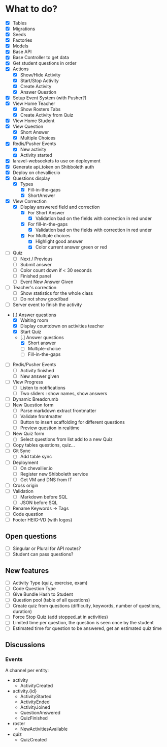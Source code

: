 # What to do?

- [x] Tables
- [x] Migrations
- [x] Seeds
- [x] Factories
- [x] Models
- [x] Base API
- [x] Base Controller to get data
- [x] Get student questions in order
- [x] Actions
  - [x] Show/Hide Activity
  - [x] Start/Stop Activity
  - [x] Create Activity
  - [x] Answer Question
- [x] Setup Event System (with Pusher?)
- [x] View Home Teacher
  - [x] Show Rosters Tabs
  - [x] Create Activity from Quiz
- [x] View Home Student
- [x] View Question
  - [x] Short Answer
  - [x] Multiple Choices
- [x] Redis/Pusher Events
  - [x] New activity  
  - [x] Activity started
- [x] laravel-websockets to use on deployment
- [x] Generate api_token on Shibboleth auth
- [x] Deploy on chevallier.io
- [x] Questions display
  - [x] Types
    - [x] Fill-in-the-gaps
    - [x] ShortAnswer
- [x] View Correction
  - [x] Display answered field and correction
    - [x] For Short Answer
      - [x] Validation bad on the fields with correction in red under
    - [x] For fill-in-the-gaps
      - [x] Validation bad on the fields with correction in red under
    - [x] For Multiple choices
      - [x] Highlight good answer
      - [x] Color current answer green or red
- [ ] Quiz
  - [ ] Next / Previous
  - [ ] Submit answer
  - [ ] Color count down if < 30 seconds
  - [ ] Finished panel
  - [ ] Event New Answer Given
- [ ] Teacher's correction
  - [ ] Show statistics for the whole class
  - [ ] Do not show good/bad
- [ ] Server event to finish the activity
- [.] Answer questions
  - [x] Waiting room
  - [x] Display countdown on activities teacher
  - [x] Start Quiz
  - [.] Answer questions
    - [x] Short answer
    - [ ] Multiple-choice
    - [ ] Fill-in-the-gaps
- [ ] Redis/Pusher Events
  - [ ] Activity finished
  - [ ] New answer given
- [ ] View Progress 
  - [ ] Listen to notifications
  - [ ] Two sliders : show names, show answers
- [ ] Dynamic Breadcrumb
- [ ] New Question form
  - [ ] Parse markdown extract frontmatter
  - [ ] Validate frontmatter
  - [ ] Button to insert scaffolding for different questions
  - [ ] Preview question in realtime
- [ ] New Quiz form
  - [ ] Select questions from list add to a new Quiz
- [ ] Copy tables questions, quiz... 
- [ ] Git Sync
  - [ ] Add table sync
- [ ] Deployment
  - [ ] On chevallier.io
  - [ ] Register new Shibboleth service
  - [ ] Get VM and DNS from IT
- [ ] Cross origin
- [ ] Validation 
  - [ ] Markdown before SQL
  - [ ] JSON before SQL
- [ ] Rename Keywords -> Tags
- [ ] Code question
- [ ] Footer HEIG-VD (with logos)

## Open questions

- [ ] Singular or Plural for API routes?
- [ ] Student can pass questions?

## New features

- [ ] Activity Type (quiz, exercise, exam)
- [ ] Code Question Type
- [ ] Give Bundle Hash to Student
- [ ] Question pool (table of all questions)
- [ ] Create quiz from questions (difficulty, keywords, number of questions, duration)
- [ ] Force Stop Quiz (add stopped_at in activities)
- [ ] Limited time per question, the question is seen once by the student
- [ ] Estimated time for question to be answered, get an estimated quiz time

## Discussions

### Events

A channel per entity:

- activity
  - ActivityCreated
- activity.{id}
  - ActivityStarted
  - ActivityEnded
  - ActivityJoined
  - QuestionAnswered
  - QuizFinished
- roster
  - NewActivitiesAvailable
- quiz
  - QuizCreated
